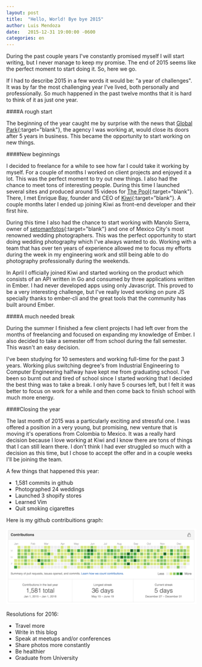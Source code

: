 ```yaml
---
layout: post
title:  "Hello, World! Bye bye 2015"
author: Luis Mendoza
date:   2015-12-31 19:00:00 -0600
categories: en
---
```


During the past couple years I've constantly promised myself I will start writing, but I never manage to keep my promise. The end of 2015 seems like the perfect moment to start doing it. So, here we go.

If I had to describe 2015 in a few words it would be: "a year of challenges". It was by far the most challenging year I've lived, both personally and professionally. So much happened in the past twelve months that it is hard to think of it as just one year.
<br>

####A rough start

The beginning of the year caught me by surprise with the news that [Global Park](http://globalpark.mx){:target="blank"}, the agency I was working at, would close its doors after 5 years in business. This became the opportunity to start working on new things.

####New beginnings

I decided to freelance for a while to see how far I could take it working by myself. For a couple of months I worked on client projects and enjoyed it a lot. This was the perfect moment to try out new things. I also had the chance to meet tons of interesting people. During this time I launched several sites and produced around 15 videos for [The Pool](http://thepool.mx){:target="blank"}. There, I met Enrique Bay, founder and CEO of [Kiwi](https://thepool.mx){:target="blank"}. A couple months later I ended up joining Kiwi as front-end developer and their first hire.

During this time I also had the chance to start working with Manolo Sierra, owner of [setomanfotos](http://setomanfotos.com){:target="blank"} and one of Mexico City's most renowned wedding photographers. This was the perfect opportunity to start doing wedding photography which I've always wanted to do. Working with a team that has over ten years of experience allowed me to focus my efforts during the week in my engineering work and still being able to do photography professionally during the weekends.

In April I officially joined Kiwi and started working on the product which consists of an API written in Go and consumed by three applications written in Ember. I had never developed apps using only Javascript. This proved to be a very interesting challenge, but I've really loved working on pure JS specially thanks to ember-cli and the great tools that the community has built around Ember.
<br>

####A much needed break

During the summer I finished a few client projects I had left over from the months of freelancing and focused on expanding my knowledge of Ember. I also decided to take a semester off from school during the fall semester. This wasn't an easy decision.

I've been studying for 10 semesters and working full-time for the past 3 years. Working plus switching degree's from Industrial Engineering to Computer Engineering halfway have kept me from graduating school. I've been so burnt out and tired of school since I started working that I decided the best thing was to take a break. I only have 5 courses left, but I felt it was better to focus on work for a while and then come back to finish school with much more energy.

####Closing the year

The last month of 2015 was a particularly exciting and stressful one. I was offered a position in a very young, but promising, new venture that is moving it's operations from Colombia to Mexico. It was a really hard decision because I love working at Kiwi and I know there are tons of things that I can still learn there. I don't think I had ever struggled so much with a decision as this time, but I chose to accept the offer and in a couple weeks I'll be joining the team.

A few things that happened this year:

* 1,581 commits in github
* Photographed 24 weddings
* Launched 3 shopify stores
* Learned Vim
* Quit smoking cigarettes

Here is my github contribuitions graph:

<img src="/img/github-2015.png" class="img-responsive" alt="">

Resolutions for 2016:

* Travel more
* Write in this blog
* Speak at meetups and/or conferences
* Share photos more constantly
* Be healthier
* Graduate from University



